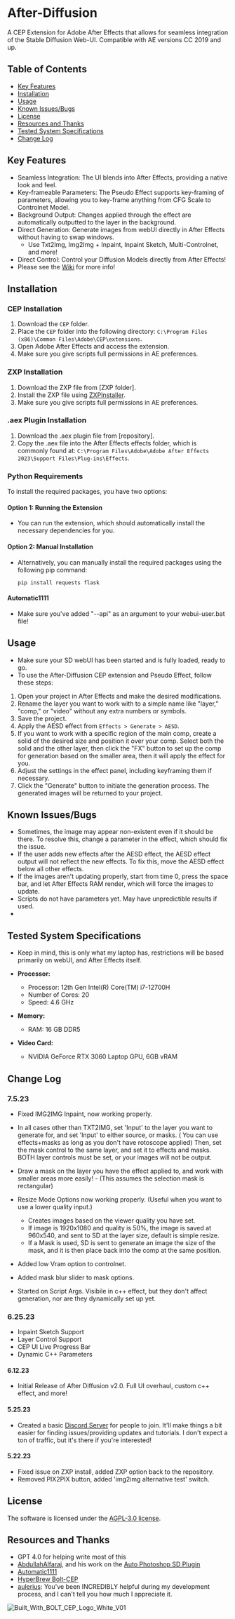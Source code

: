 # After-Diffusion

A CEP Extension for Adobe After Effects that allows for seamless integration of the Stable Diffusion Web-UI. Compatible with AE versions CC 2019 and up.

## Table of Contents
- [Key Features](#key-features)
- [Installation](#installation)
- [Usage](#usage)
- [Known Issues/Bugs](#known-issuesbugs)
- [License](#license)
- [Resources and Thanks](#resources-and-thanks)
- [Tested System Specifications](#tested-system-specifications)
- [Change Log](#change-log)

## Key Features
  - Seamless Integration: The UI blends into After Effects, providing a native look and feel.
  - Key-frameable Parameters: The Pseudo Effect supports key-framing of parameters, allowing you to key-frame anything from CFG Scale to Controlnet Model.
  - Background Output: Changes applied through the effect are automatically outputted to the layer in the background.
  - Direct Generation: Generate images from webUI directly in After Effects without having to swap windows.
     - Use Txt2Img, Img2Img + Inpaint, Inpaint Sketch, Multi-Controlnet, and more!
  - Direct Control: Control your Diffusion Models directly from After Effects!
  - Please see the [Wiki](https://github.com/Trentonom0r3/After-Diffusion/wiki/General-Usage-%5BAESD-CEP-EXTENSION%5D-%5BAFTER-EFFECTS%5D) for more info!
    
## Installation

### CEP Installation
1. Download the `CEP` folder.
2. Place the `CEP` folder into the following directory: `C:\Program Files (x86)\Common Files\Adobe\CEP\extensions`.
3. Open Adobe After Effects and access the extension. 
4. Make sure you give scripts full permissions in AE preferences.

### ZXP Installation
1. Download the ZXP file from [ZXP folder].
2. Install the ZXP file using [ZXPInstaller](https://aescripts.com/learn/zxp-installer/).
3. Make sure you give scripts full permissions in AE preferences.

### .aex Plugin Installation
1. Download the .aex plugin file from [repository].
2. Copy the .aex file into the After Effects effects folder, which is commonly found at:
   `C:\Program Files\Adobe\Adobe After Effects 2023\Support Files\Plug-ins\Effects`.

### Python Requirements
To install the required packages, you have two options:

#### Option 1: Running the Extension
- You can run the extension, which should automatically install the necessary dependencies for you.

#### Option 2: Manual Installation
- Alternatively, you can manually install the required packages using the following pip command:

    ```
    pip install requests flask
    ```
#### Automatic1111
- Make sure you've added "--api" as an argument to your webui-user.bat file!

## Usage
- Make sure your SD webUI has been started and is fully loaded, ready to go.
- To use the After-Diffusion CEP extension and Pseudo Effect, follow these steps:
1. Open your project in After Effects and make the desired modifications.
2. Rename the layer you want to work with to a simple name like "layer," "comp," or "video" without any extra numbers or symbols.
3. Save the project.
4. Apply the AESD effect from `Effects > Generate > AESD`.
5. If you want to work with a specific region of the main comp, create a solid of the desired size and position it over your comp. Select both the solid and the other layer, then click the "FX" button to set up the comp for generation based on the smaller area, then it will apply the effect for you. 
6. Adjust the settings in the effect panel, including keyframing them if necessary.
7. Click the "Generate" button to initiate the generation process. The generated images will be returned to your project.

## Known Issues/Bugs
- Sometimes, the image may appear non-existent even if it should be there. To resolve this, change a parameter in the effect, which should fix the issue.
- If the user adds new effects after the AESD effect, the AESD effect output will not reflect the new effects. To fix this, move the AESD effect below all other effects.
- If the images aren't updating properly, start from time 0, press the space bar, and let After Effects RAM render, which will force the images to update.
- Scripts do not have parameters yet. May have unpredictible results if used.
- 
## Tested System Specifications
- Keep in mind, this is only what my laptop has, restrictions will be based primarily on webUI, and After Effects itself. 
- **Processor:**
  - Processor: 12th Gen Intel(R) Core(TM) i7-12700H
  - Number of Cores: 20
  - Speed: 4.6 GHz

- **Memory:**
  - RAM: 16 GB DDR5

- **Video Card:**
  - NVIDIA GeForce RTX 3060 Laptop GPU, 6GB vRAM

## Change Log
### 7.5.23
   - Fixed IMG2IMG Inpaint, now working properly.
   - In all cases other than TXT2IMG, set 'Input' to the layer you want to generate for, and set 'Input' to either source, or masks.
    ( You can use effects+masks as long as you don't have rotoscope applied)
   Then, set the mask control to the same layer, and set it to effects and masks.
   BOTH layer controls must be set, or your images will not be output.

   - Draw a mask on the layer you have the effect applied to, and work with smaller areas more easily! 
    - (This assumes the selection mask is rectangular)
   - Resize Mode Options now working properly. (Useful when you want to use a lower quality input.)
     - Creates images based on the viewer quality you have set.
      - If image is 1920x1080 and quality is 50%, the image is saved at 960x540, and sent to SD at the layer size, default is simple resize.
      - If a Mask is used, SD is sent to generate an image the size of the mask, and it is then place back into the comp at the same position.
   - Added low Vram option to controlnet.
   - Added mask blur slider to mask options.
   - Started on Script Args. Visibile in c++ effect, but they don't affect generation, nor are they dynamically set up yet.

### 6.25.23 
   - Inpaint Sketch Support
   - Layer Control Support
   - CEP UI Live Progress Bar
   - Dynamic C++ Parameters

#### 6.12.23
   - Initial Release of After Diffusion v2.0. Full UI overhaul, custom c++ effect, and more!
#### 5.25.23
   - Created a basic [Discord Server](https://discord.gg/EbsH6ZHd) for people to join. It'll make things a bit easier for finding issues/providing updates and tutorials. I don't expect a ton of traffic, but it's there if you're interested! 
   
#### 5.22.23
   - Fixed issue on ZXP install, added ZXP option back to the repository.
   - Removed PIX2PIX button, added 'img2img alternative test' switch.

## License
The software is licensed under the [AGPL-3.0 license](https://github.com/Trentonom0r3/After-Diffusion/blob/main/LICENSE).

## Resources and Thanks
- GPT 4.0 for helping write most of this
- [AbdullahAlfaraj](https://github.com/AbdullahAlfaraj), and his work on the [Auto Photoshop SD Plugin](https://github.com/AbdullahAlfaraj/Auto-Photoshop-StableDiffusion-Plugin)
- [Automatic1111](https://github.com/AUTOMATIC1111/stable-diffusion-webui)
- [HyperBrew Bolt-CEP](https://github.com/hyperbrew/bolt-cep)
- [aulerius](https://github.com/aulerius): You've been INCREDIBLY helpful during my development process, and I can't tell you how much I appreciate it. 

![Built_With_BOLT_CEP_Logo_White_V01](https://github.com/Trentonom0r3/After-Diffusion/assets/130304830/53b7e99f-83d0-43e1-8082-59f7accde12b)
